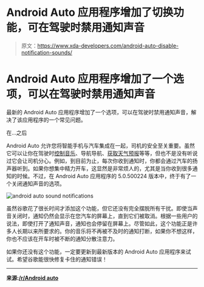 # Android Auto 应用程序增加了切换功能，可在驾驶时禁用通知声音

> 原文：<https://www.xda-developers.com/android-auto-disable-notification-sounds/>

# Android Auto 应用程序增加了一个选项，可以在驾驶时禁用通知声音

最新的 Android Auto 应用程序增加了一个选项，可以在驾驶时禁用通知声音，解决了该应用程序的一个常见问题。

在...之后

Android Auto 允许您将智能手机与汽车集成在一起，司机的安全至关重要。虽然它可以让你在驾驶时[控制音乐](https://www.xda-developers.com/spotify-safety-mode-ui-bluetooth/)、导航导航、[获取天气预报](https://www.xda-developers.com/android-auto-4-8-weather-info-car-screen/)等等，但也不是没有听说过它会让司机分心。例如，到目前为止，每次你收到通知时，你都会通过汽车的扬声器听到。如果你想集中精力开车，这显然是非常烦人的，尤其是当你收到很多通知的时候。不过，在 Android Auto 应用程序的 5.0.500224 版本中，终于有了一个关闭通知声音的选项。

![android auto sound notifications](img/aafda2bb2e8b2969d575f6d0a6c308c4.png)

虽然谷歌花了很长时间才添加这个功能，但它还没有完全摆脱所有干扰。即使当声音关闭时，通知仍然会显示在您汽车的屏幕上，直到它们被取消。根据一些用户的说法，即使打开了通知声音，通知也会停留在屏幕上。尽管如此，这个功能正是许多人长期以来所要求的。你的音乐将不再被不及时的通知打断，如果你不想这样，你也不应该在开车时被不断的通知分散注意力。

如果你还没有这个功能，一定要更新到最新版本的 Android Auto 应用程序来试试。希望谷歌能很快修复卡住的通知错误！

* * *

**来源:[/r/Android auto](https://www.reddit.com/r/AndroidAuto/comments/ew3a6u/finally/)**